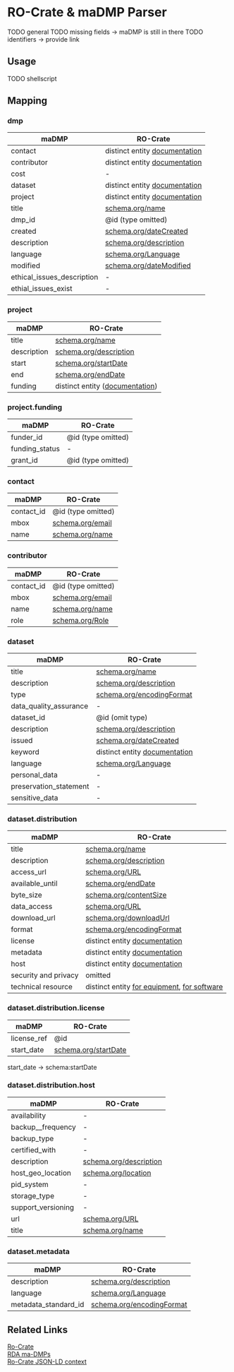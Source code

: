 # RO-Crate & maDMP Parser
TODO general
TODO missing fields -> maDMP is still in there
TODO identifiers -> provide link

## Usage
TODO shellscript

## Mapping
### dmp
maDMP           | RO-Crate      
-------------   | -------------
contact | distinct entity [documentation](https://researchobject.github.io/ro-crate/1.0/#people)
contributor | distinct entity [documentation](https://researchobject.github.io/ro-crate/1.0/#people)
cost    | -
dataset | distinct entity [documentation](https://researchobject.github.io/ro-crate/1.0/#core-metadata-for-data-entities)
project | distinct entity [documentation](https://researchobject.github.io/ro-crate/1.0/#funding-and-grants)
title   | [schema.org/name](http://schema.org/name)
dmp_id  | @id (type omitted) 
created | [schema.org/dateCreated](http://schema.org/dateCreated)
description | [schema.org/description](http://schema.org/description)
language    | [schema.org/Language](http://schema.org/Language)
modified    | [schema.org/dateModified](http://schema.org/dateModified)
ethical_issues_description  | -
ethial_issues_exist | -

### project
maDMP           | RO-Crate      
-------------   | -------------
title   | [schema.org/name](http://schema.org/name)
description     | [schema.org/description](http://schema.org/description)
start   | [schema.org/startDate](http://schema.org/startDate)
end     | [schema.org/endDate](http://schema.org/endDate)
funding | distinct entity ([documentation](https://researchobject.github.io/ro-crate/1.0/#funding-and-grants))

### project.funding
maDMP           | RO-Crate      
-------------   | -------------
funder_id   | @id (type omitted)
funding_status  | - 
grant_id    | @id (type omitted)

### contact
maDMP           | RO-Crate      
-------------   | -------------
contact_id  | @id (type omitted)
mbox    | [schema.org/email](http://schema.org/email)
name    | [schema.org/name](http://schema.org/name)

### contributor
maDMP           | RO-Crate      
-------------   | -------------
contact_id  | @id (type omitted)
mbox    | [schema.org/email](http://schema.org/email)
name    | [schema.org/name](http://schema.org/name)
role | [schema.org/Role](http://schema.org/Role)

### dataset
maDMP           | RO-Crate      
-------------   | -------------
title   | [schema.org/name](http://schema.org/name)
description     | [schema.org/description](http://schema.org/description)
type | [schema.org/encodingFormat](http://schema.org/encodingFormat)
data_quality_assurance  | -
dataset_id  | @id (omit type)
description | [schema.org/description](http://schema.org/description)
issued  | [schema.org/dateCreated](http://schema.org/dateCreated)
keyword | distinct entity [documentation](https://researchobject.github.io/ro-crate/1.0/#subjects--keywords)
language    | [schema.org/Language](http://schema.org/Language)
personal_data   | - 
preservation_statement  | -
sensitive_data  | -

### dataset.distribution
maDMP           | RO-Crate      
-------------   | -------------
title   | [schema.org/name](http://schema.org/name)
description     | [schema.org/description](http://schema.org/description)
access_url  | [schema.org/URL](http://schema.org/URL)
available_until | [schema.org/endDate](http://schema.org/endDate)
byte_size   | [schema.org/contentSize](http://schema.org/contentSize)
data_access | [schema.org/URL](http://schema.org/URL)
download_url    | [schema.org/downloadUrl](http://schema.org/downloadUrl)
format  | [schema.org/encodingFormat](http://schema.org/encodingFormat)
license | distinct entity [documentation](https://researchobject.github.io/ro-crate/1.0/#licensing-access-control-and-copyright)
metadata | distinct entity [documentation](https://researchobject.github.io/ro-crate/1.0/#metadata-license)
host    | distinct entity [documentation](https://researchobject.github.io/ro-crate/1.0/#digital-library-and-repository-content)
security and privacy    | omitted
technical resource  | distinct entity [for equipment](https://researchobject.github.io/ro-crate/1.0/#provenance-equipment-used-to-create-files), [for software](https://researchobject.github.io/ro-crate/1.0/#provenance-software-used-to-create-files)

### dataset.distribution.license
maDMP           | RO-Crate      
-------------   | -------------
license_ref | @id
start_date  | [schema.org/startDate](http://schema.org/startDate)
start_date -> schema:startDate

### dataset.distribution.host
maDMP           | RO-Crate      
-------------   | -------------
availability    | -
backup__frequency   | -
backup_type | -
certified_with | -
description | [schema.org/description](http://schema.org/description)
host_geo_location   | [schema.org/location](http://schema.org/location)
pid_system  | -
storage_type    | -
support_versioning  | -
url | [schema.org/URL](http://schema.org/URL)
title   | [schema.org/name](http://schema.org/name)

### dataset.metadata
maDMP           | RO-Crate      
-------------   | -------------
description | [schema.org/description](http://schema.org/description)
language    | [schema.org/Language](http://schema.org/Language)
metadata_standard_id    | [schema.org/encodingFormat](http://schema.org/encodingFormat)

## Related Links
[Ro-Crate](https://researchobject.github.io/ro-crate/1.0/)  
[RDA ma-DMPs](https://github.com/RDA-DMP-Common/RDA-DMP-Common-Standard)  
[Ro-Crate JSON-LD context](https://researchobject.github.io/ro-crate/1.0/context.jsonld)  